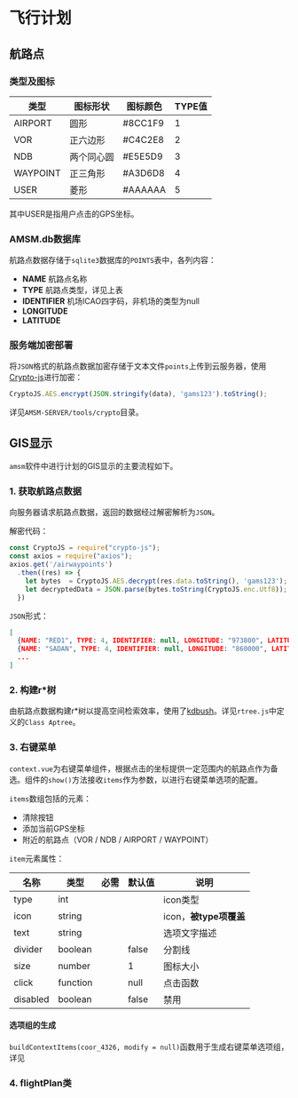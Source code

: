 # 飞行计划



## 航路点

### 类型及图标

| 类型     | 图标形状   | 图标颜色 | TYPE值 |
| -------- | ---------- | -------- | ------ |
| AIRPORT  | 圆形       | #8CC1F9  | 1      |
| VOR      | 正六边形   | #C4C2E8  | 2      |
| NDB      | 两个同心圆 | #E5E5D9  | 3      |
| WAYPOINT | 正三角形   | #A3D6D8  | 4      |
| USER     | 菱形       | #AAAAAA  | 5      |

其中USER是指用户点击的GPS坐标。

### AMSM.db数据库

航路点数据存储于`sqlite3`数据库的`POINTS`表中，各列内容：

- **NAME** 航路点名称
- **TYPE** 航路点类型，详见上表
- **IDENTIFIER** 机场ICAO四字码，非机场的类型为null
- **LONGITUDE**
- **LATITUDE**

### 服务端加密部署

将`JSON`格式的航路点数据加密存储于文本文件`points`上传到云服务器，使用[Crypto-js](https://www.npmjs.com/package/crypto-js)进行加密：

```js
CryptoJS.AES.encrypt(JSON.stringify(data), 'gams123').toString();
```

详见`AMSM-SERVER/tools/crypto`目录。



## GIS显示

`amsm`软件中进行计划的GIS显示的主要流程如下。

### 1. 获取航路点数据

向服务器请求航路点数据，返回的数据经过解密解析为`JSON`。

解密代码：

```js
const CryptoJS = require("crypto-js");
const axios = require("axios");
axios.get('/airwaypoints')
  .then((res) => {
    let bytes  = CryptoJS.AES.decrypt(res.data.toString(), 'gams123'); // 解密数据文件
    let decryptedData = JSON.parse(bytes.toString(CryptoJS.enc.Utf8));
  })
```

`JSON`形式：

```json
[
  {NAME: "RED1", TYPE: 4, IDENTIFIER: null, LONGITUDE: "973800", LATITUDE: "360906"},
  {NAME: "SADAN", TYPE: 4, IDENTIFIER: null, LONGITUDE: "860000", LATITUDE: "400436"},
  ...
]
```

### 2. 构建r*树

由航路点数据构建r*树以提高空间检索效率，使用了[kdbush](https://www.npmjs.com/package/kdbush)。详见`rtree.js`中定义的`Class Aptree`。

### 3. 右键菜单

`context.vue`为右键菜单组件，根据点击的坐标提供一定范围内的航路点作为备选。组件的`show()`方法接收`items`作为参数，以进行右键菜单选项的配置。

`items`数组包括的元素：

- 清除按钮
- 添加当前GPS坐标
- 附近的航路点（VOR / NDB / AIRPORT / WAYPOINT）

`item`元素属性：

| 名称     | 类型     | 必需 | 默认值 | 说明                   |
| -------- | -------- | ---- | ------ | ---------------------- |
| type     | int      |      |        | icon类型               |
| icon     | string   |      |        | icon，**被type项覆盖** |
| text     | string   |      |        | 选项文字描述           |
| divider  | boolean  |      | false  | 分割线                 |
| size     | number   |      | 1      | 图标大小               |
| click    | function |      | null   | 点击函数               |
| disabled | boolean  |      | false  | 禁用                   |

#### 选项组的生成

`buildContextItems(coor_4326, modify = null)`函数用于生成右键菜单选项组，详见

### 4. flightPlan类

